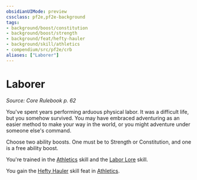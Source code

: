 ```yaml
---
obsidianUIMode: preview
cssclass: pf2e,pf2e-background
tags:
- background/boost/constitution
- background/boost/strength
- background/feat/hefty-hauler
- background/skill/athletics
- compendium/src/pf2e/crb
aliases: ["Laborer"]
---
```

# Laborer
*Source: Core Rulebook p. 62*  

You've spent years performing arduous physical labor. It was a difficult life, but you somehow survived. You may have embraced adventuring as an easier method to make your way in the world, or you might adventure under someone else's command.

Choose two ability boosts. One must be to Strength or Constitution, and one is a free ability boost.

You're trained in the [Athletics](../../skills.md#Athletics) skill and the [Labor Lore](../../skills.md#Lore) skill.

You gain the [Hefty Hauler](../../feats/hefty-hauler.md) skill feat in [Athletics](../../skills.md#Athletics).